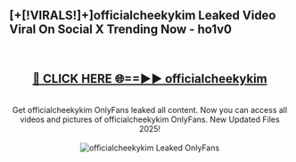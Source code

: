 <h2>[+[!VIRALS!]+]officialcheekykim Leaked Video Viral On Social X Trending Now - ho1v0</h2>
<br>
<div align="center">
<h2><a href="https://libra.edu.pl?officialcheekykim" rel="nofollow">🔴 CLICK HERE 🌐==►► officialcheekykim</a></h2>
<br>
Get officialcheekykim OnlyFans leaked all content. Now you can access all videos and pictures of officialcheekykim OnlyFans. New Updated Files 2025!
<br>
<br>
<a href="https://libra.edu.pl?officialcheekykim" rel="nofollow" data-target="animated-image.originalLink"><img src="https://i.ibb.co.com/WyWwxjT/player-gif2.gif" alt="officialcheekykim Leaked OnlyFans" style="max-width: 100%; display: inline-block;" data-target="animated-image.originalImage"></a>
</div>
<br>